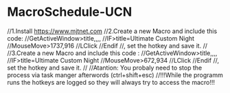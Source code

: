 # MacroSchedule-UCN

//1.Install https://www.mjtnet.com
//2.Create a new Macro and include this code:
//GetActiveWindow>title,,,,
//IF>title=Ultimate Custom Night
//MouseMove>1737,916
//LClick
//Endif
//, set the hotkey and save it.
//
//3.Create a new Macro and include this code :
//GetActiveWindow>title,,,,
//IF>title=Ultimate Custom Night
//MouseMove>672,934
//LClick
//Endif
//, set the hotkey and save it.
//
//Atantion: You probaly need to stop the process via task manger afterwords (ctrl+shift+esc)
//!!!While the programm runs the hotkeys are logged so they will always try to access the macro!!!
